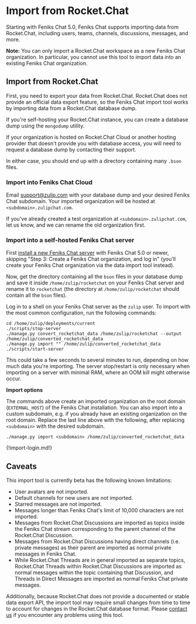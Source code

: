 # Import from Rocket.Chat

Starting with Feniks Chat 5.0, Feniks Chat supports importing data from Rocket.Chat,
including users, teams, channels, discussions, messages, and more.

**Note:** You can only import a Rocket.Chat workspace as a new Feniks Chat
organization. In particular, you cannot use this tool to import data
into an existing Feniks Chat organization.

## Import from Rocket.Chat

First, you need to export your data from Rocket.Chat. Rocket.Chat does
not provide an official data export feature, so the Feniks Chat import tool
works by importing data from a Rocket.Chat database dump.

If you're self-hosting your Rocket.Chat instance, you can create a
database dump using the `mongodump` utility.

If your organization is hosted on Rocket.Chat Cloud or another hosting
provider that doesn't provide you with database access, you will need
to request a database dump by contacting their support.

In either case, you should end up with a directory containing many
`.bson` files.

### Import into Feniks Chat Cloud

Email support@zulip.com with your database dump and your desired
Feniks Chat subdomain. Your imported organization will be hosted at
`<subdomain>.zulipchat.com`.

If you've already created a test organization at
`<subdomain>.zulipchat.com`, let us know, and we can rename the old
organization first.

### Import into a self-hosted Feniks Chat server

First [install a new Feniks Chat
server](https://zulip.readthedocs.io/en/stable/production/install.html)
with Feniks Chat 5.0 or newer, skipping "Step 3: Create a Feniks Chat
organization, and log in" (you'll create your Feniks Chat organization via
the data import tool instead).

Now, get the directory containing all the `bson` files in your database
dump and save it inside `/home/zulip/rocketchat` on your Feniks Chat server and rename it
to `rocketchat` (the directory at `/home/zulip/rocketchat` should contain
all the `bson` files).

Log in to a shell on your Feniks Chat server as the `zulip` user. To import with
the most common configuration, run the following commands:

```
cd /home/zulip/deployments/current
./scripts/stop-server
./manage.py convert_rocketchat_data /home/zulip/rocketchat --output /home/zulip/converted_rocketchat_data
./manage.py import "" /home/zulip/converted_rocketchat_data
./scripts/start-server
```

This could take a few seconds to several minutes to run, depending on how
much data you're importing. The server stop/restart is only necessary
when importing on a server with minimal RAM, where an OOM kill might
otherwise occur.

**Import options**

The commands above create an imported organization on the root domain
(`EXTERNAL_HOST`) of the Feniks Chat installation. You can also import into a
custom subdomain, e.g. if you already have an existing organization on the
root domain. Replace the last line above with the following, after replacing
`<subdomain>` with the desired subdomain.

```
./manage.py import <subdomain> /home/zulip/converted_rocketchat_data
```

{!import-login.md!}

[upgrade-zulip-from-git]: https://zulip.readthedocs.io/en/latest/production/upgrade-or-modify.html#upgrading-from-a-git-repository

## Caveats

This import tool is currently beta has the following known limitations:

-   User avatars are not imported.
-   Default channels for new users are not imported.
-   Starred messages are not imported.
-   Messages longer than Feniks Chat's limit of 10,000 characters are not
    imported.
-   Messages from Rocket.Chat Discussions are imported as topics
    inside the Feniks Chat stream corresponding to the parent channel of the
    Rocket.Chat Discussion.
-   Messages from Rocket.Chat Discussions having direct channels
    (i.e. private messages) as their parent are imported as normal
    private messages in Feniks Chat.
-   While Rocket.Chat Threads are in general imported as separate
    topics, Rocket.Chat Threads within Rocket.Chat Discussions are
    imported as normal messages within the topic containing that
    Discussion, and Threads in Direct Messages are imported as normal
    Feniks Chat private messages.

Additionally, because Rocket.Chat does not provide a documented or
stable data export API, the import tool may require small changes from
time to time to account for changes in the Rocket.Chat database
format.  Please [contact us](/help/contact-support) if you encounter
any problems using this tool.

[upgrade-zulip-from-git]: https://zulip.readthedocs.io/en/latest/production/upgrade-or-modify.html#upgrading-from-a-git-repository
